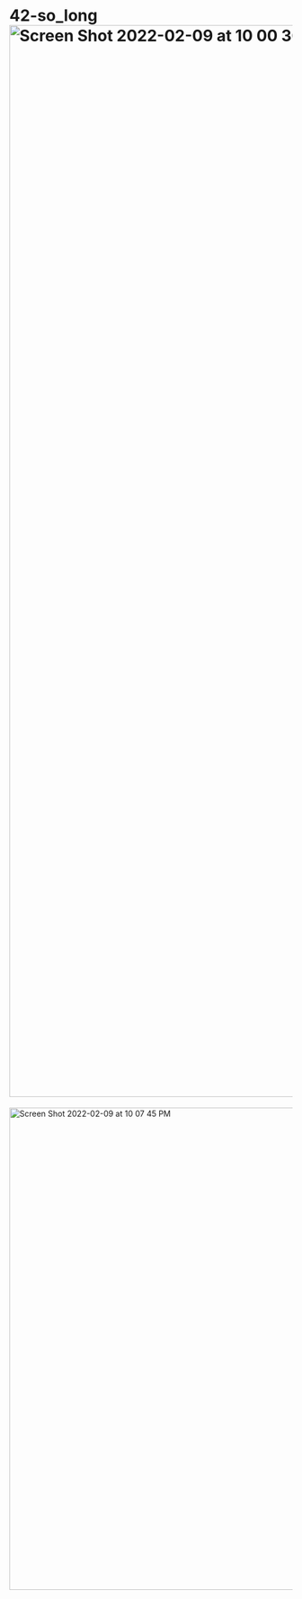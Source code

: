 # 42-so_long<img width="1907" alt="Screen Shot 2022-02-09 at 10 00 36 PM" src="https://user-images.githubusercontent.com/90298161/153289266-71b89636-9c7d-41b2-a493-005063a989b3.png">
<img width="858" alt="Screen Shot 2022-02-09 at 10 07 45 PM" src="https://user-images.githubusercontent.com/90298161/153290346-3889da1c-cbde-4bad-8df4-ecb23be84bb5.png">
